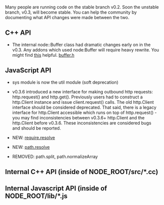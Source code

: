 Many people are running code on the stable branch v0.2. Soon the unstable branch, v0.3, will become stable. You can help the community by documenting what API changes were made between the two.

## C++ API

* The internal node::Buffer class had dramatic changes early on in the v0.3. Any addons which used node:Buffer will require heavy rewrite. You might find [this](https://github.com/pkrumins/node-png/blob/791d4c6df1402daa15dc7930f084d95c48e63c98/src/buffer_compat.h) helpful. [buffer.h](https://github.com/ry/node/blob/v0.3.6/src/node_buffer.h)

## JavaScript API

* sys module is now the util module (soft deprecation)

* v0.3.6 introduced a new interface for making outbound http requests: http.request() and http.get(). Previously users had to construct a http.Client instance and issue client.request() calls. The old http.Client interface should be considered deprecated. That said, there is a legacy interface for http.Client accessible which runs on top of http.request() - you may find inconsistencies between v0.3.6+ http.Client and the http.Client before v0.3.6. These inconsistencies are considered bugs and should be reported.

* NEW: [require.resolve](http://nodejs.org/docs/v0.3.6/api/all.html#require.resolve)

* NEW: [path.resolve](http://nodejs.org/docs/v0.3.6/api/all.html#path.resolve)

* REMOVED: path.split, path.normalizeArray


## Internal C++ API (inside of NODE_ROOT/src/*.cc)

## Internal Javascript API (inside of NODE_ROOT/lib/*.js

 